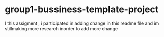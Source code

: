 # group1-bussiness-template-project
I this assigment , 
i participated in adding change in this readme file 
and im stillmaking more research inorder to add more change